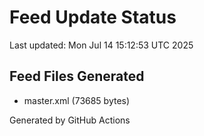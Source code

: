 # Feed Update Status
Last updated: Mon Jul 14 15:12:53 UTC 2025

## Feed Files Generated
- master.xml (73685 bytes)

Generated by GitHub Actions
